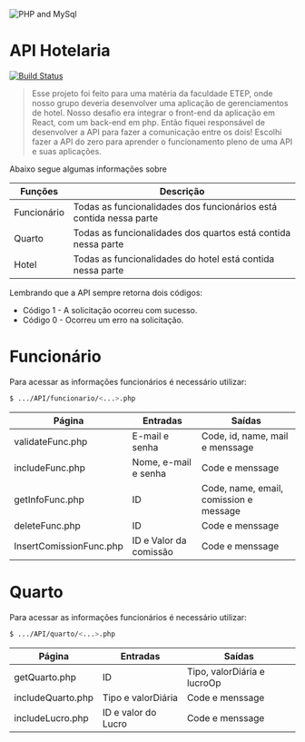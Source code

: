 ![PHP and MySql](https://lh3.googleusercontent.com/proxy/BMVyXlyiejS30FP1hLSv0KsQM922f5DVi_uQ8NhcDs9IuJo45JSTg-1DTaD4jHv_wmiKyR-_cQ4vn-AP8MfUQoX0fkq6OmdqvnOiu24Ihr_Ske8giDn2yKGRee1ftsSYC1VDoC-X-w)
# API Hotelaria

[![Build Status](https://travis-ci.org/joemccann/dillinger.svg?branch=master)](https://travis-ci.org/joemccann/dillinger)

>Esse projeto foi feito para uma matéria da faculdade ETEP, onde nosso grupo deveria desenvolver uma aplicação de gerenciamentos de hotel. Nosso desafio era integrar o front-end da aplicação em React, com um back-end em php. Então fiquei responsável de desenvolver a API para fazer a comunicação entre os dois! Escolhi fazer a API do zero para aprender o funcionamento pleno de uma API e suas aplicações.

Abaixo segue algumas informações sobre

| Funções | Descrição |
| ------ | ------ |
| Funcionário | Todas as funcionalidades dos funcionários está contida nessa parte |
| Quarto | Todas as funcionalidades dos quartos está contida nessa parte |
| Hotel | Todas as funcionalidades do hotel está contida nessa parte |


Lembrando que a API sempre retorna dois códigos:
- Código 1 - A solicitação ocorreu com sucesso.
- Código 0 - Ocorreu um erro na solicitação.



# Funcionário
Para acessar as informações funcionários é necessário utilizar:

```sh
$ .../API/funcionario/<...>.php
```

| Página | Entradas | Saídas |
| ------ | ------ | ------ |
| validateFunc.php | E-mail e senha | Code, id, name, mail e  menssage |
| includeFunc.php | Nome, e-mail e senha | Code e menssage |
| getInfoFunc.php | ID | Code, name, email, comission e message |
| deleteFunc.php | ID | Code e menssage |
| InsertComissionFunc.php | ID e Valor da comissão | Code e menssage |

# Quarto
Para acessar as informações funcionários é necessário utilizar:
```sh
$ .../API/quarto/<...>.php
```

| Página | Entradas | Saídas |
| ------ | ------ | ------ |
| getQuarto.php | ID | Tipo, valorDiária e lucroOp |
| includeQuarto.php | Tipo e valorDiária | Code e menssage |
| includeLucro.php | ID e valor do Lucro | Code e menssage |


